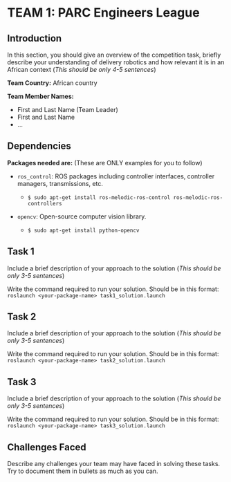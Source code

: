 # TEAM 1: PARC Engineers League 

## Introduction

In this section, you should give an overview of the competition task, briefly describe your understanding of delivery robotics and how relevant it is in an African context (*This should be only 4-5 sentences*)

**Team Country:** African country

**Team Member Names:**

* First and Last Name (Team Leader)
* First and Last Name
* ...



## Dependencies

**Packages needed are:** (These are ONLY examples for you to follow)

* `ros_control`: ROS packages including controller interfaces, controller managers, transmissions, etc.

    * `$ sudo apt-get install ros-melodic-ros-control ros-melodic-ros-controllers`

* `opencv`: Open-source computer vision library.
    * `$ sudo apt-get install python-opencv`




## Task 1

Include a brief description of your approach to the solution (*This should be only 3-5 sentences*)

Write the command required to run your solution. Should be in this format: <br>
` roslaunch <your-package-name> task1_solution.launch `



## Task 2

Include a brief description of your approach to the solution (*This should be only 3-5 sentences*)

Write the command required to run your solution. Should be in this format: <br>
` roslaunch <your-package-name> task2_solution.launch `



## Task 3

Include a brief description of your approach to the solution (*This should be only 3-5 sentences*)

Write the command required to run your solution. Should be in this format: <br>
` roslaunch <your-package-name> task3_solution.launch `



## Challenges Faced

Describe any challenges your team may have faced in solving these tasks. Try to document them in bullets as much as you can.
